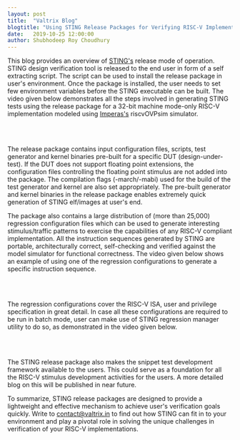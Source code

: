 ```yaml
---
layout: post
title:  "Valtrix Blog"
blogtitle: "Using STING Release Packages for Verifying RISC-V Implementations"
date:   2019-10-25 12:00:00
author: Shubhodeep Roy Choudhury
---
```


This blog provides an overview of [STING's][sting_link] release mode of operation. STING design verification tool is released to the end user in form of a self extracting script. The script can be used to install the release package in user's environment. Once the package is installed, the user needs to set few environment variables before the STING executable can be built. The video given below demonstrates all the steps involved in generating STING tests using the release package for a 32-bit machine mode-only RISC-V implementation modeled using [Imperas's][imperas_link] riscvOVPsim simulator.

<br/>
<asciinema-player src="/assets/asciinema/running-sting-on-riscvovpsim.cast" speed="2"></asciinema-player>
<br/>

The release package contains input configuration files, scripts, test generator and kernel binaries pre-built for a specific DUT (design-under-test). If the DUT does not support floating point extensions, the configuration files controlling the floating point stimulus are not added into the package. The compilation flags (-march/-mabi) used for the build of the test generator and kernel are also set appropriately. The pre-built generator and kernel binaries in the release package enables extremely quick generation of STING elf/images at user's end.

The package also contains a large distribution of (more than 25,000) regression configuration files which can be used to generate interesting stimulus/traffic patterns to exercise the capabilities of any RISC-V compliant implementation. All the instruction sequences generated by STING are portable, architecturally correct, self-checking and verified against the model simulator for functional correctness. The video given below shows an example of using one of the regression configurations to generate a specific instruction sequence.

<br/>
<asciinema-player src="/assets/asciinema/building-sting-regress-confs.cast" speed="2"></asciinema-player>
<br/>

The regression configurations cover the RISC-V ISA, user and privilege specification in great detail. In case all these configurations are required to be run in batch mode, user can make use of STING regression manager utility to do so, as demonstrated in the video given below.

<br/>
<asciinema-player src="/assets/asciinema/running-sting-regress-manager.cast" speed="2"></asciinema-player>
<br/>

<script src="/assets/asciinema/asciinema-player.js"></script>

The STING release package also makes the snippet test development framework available to the users. This could serve as a foundation for all the RISC-V stimulus development activities for the users. A more detailed blog on this will be published in near future.

To summarize, STING release packages are designed to provide a lightweight and effective mechanism to achieve user's verification goals quickly. Write to [contact@valtrix.in](mailto:contact@valtrix.in) to find out how STING can fit in to your environment and play a pivotal role in solving the unique challenges in verification of your RISC-V implementations.

[sting_link]: https://valtrix.in/sting/
[imperas_link]: http://www.imperas.com/
